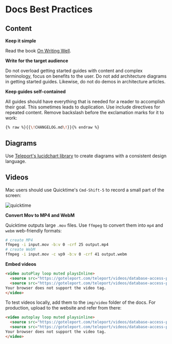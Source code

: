 # Docs Best Practices

## Content

**Keep it simple**

Read the book [On Writing Well](https://www.amazon.com/Writing-Well-Classic-Guide-Nonfiction/dp/0060891548).

**Write for the target audience**

Do not overload getting started guides with content and complex terminology, focus
on benefits to the user. Do not add architecture diagrams in getting started guides.
Likewise, do not do demos in architecture articles.

**Keep guides self-contained**

All guides should have everything that is needed for a reader
to accomplish their goal. This sometimes leads to duplication.
Use include directives for repeated content. Remove backslash before the exclamation marks for it to work:

```bash
{% raw %}{{\!CHANGELOG.md\!}}{% endraw %}
```

## Diagrams

Use [Teleport's lucidchart library](https://app.lucidchart.com/lucidchart/dfcf1f4a-5cf0-4758-8ebb-f6ea86900aba/edit)
to create diagrams with a consistent design language.

## Videos

Mac users should use Quicktime's `Cmd-Shift-5` to record a small part of the screen:

![quicktime](../img/docs/quicktime.webp)

**Convert Mov to MP4 and WebM**

Quicktime outputs large `.mov` files. Use `ffmpeg` to convert them into `mp4` and `webm`
web-friendly formats:

```bash
# create MP4
ffmpeg -i input.mov -b:v 0 -crf 25 output.mp4
# create WebM
ffmpeg -i input.mov -c vp9 -b:v 0 -crf 41 output.webm
```

**Embed videos**

```html
<video autoPlay loop muted playsInline>
  <source src="https://goteleport.com/teleport/videos/database-access-preview/dbaccessdemo.mp4" type="video/mp4" />
  <source src="https://goteleport.com/teleport/videos/database-access-preview/dbaccessdemo.webm" type="video/webm" />
Your browser does not support the video tag.
</video>
```

To test videos locally, add them to the `img/video` folder of the docs.
For production, upload to the website and refer from there:

```html
<video autoplay loop muted playsinline>
  <source src="https://goteleport.com/teleport/videos/database-access-preview/dbaccessdemo.mp4" type="video/mp4">
  <source src="https://goteleport.com/teleport/videos/database-access-preview/dbaccessdemo.webm" type="video/webm">
Your browser does not support the video tag.
</video>
```
